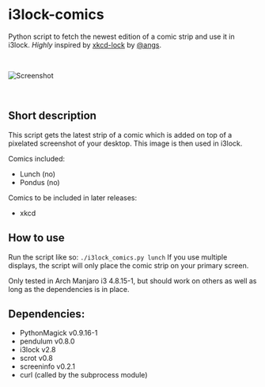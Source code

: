 # i3lock-comics
Python script to fetch the newest edition of a comic strip and use it in i3lock. *Highly* inspired by [xkcd-lock](https://github.com/angs/xkcd-lock) by [@angs](https://github.com/angs).

&nbsp;

![Screenshot](https://cloud.githubusercontent.com/assets/265139/21699961/50057f3a-d39e-11e6-9825-b7f561e9cc14.png)

&nbsp;

## Short description

This script gets the latest strip of a comic which is added on top of a pixelated screenshot of your desktop. This image is then used in i3lock.

Comics included:
- Lunch (no)
- Pondus (no)

Comics to be included in later releases:
- xkcd


## How to use

Run the script like so: `./i3lock_comics.py lunch`
If you use multiple displays, the script will only place the comic strip on your primary screen.

Only tested in Arch Manjaro i3 4.8.15-1, but should work on others as well as long as the dependencies is in place.


## Dependencies:
- PythonMagick v0.9.16-1
- pendulum v0.8.0
- i3lock v2.8
- scrot v0.8
- screeninfo v0.2.1
- curl (called by the subprocess module)
